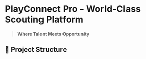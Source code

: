 # PlayConnect Pro - World-Class Scouting Platform

> **Where Talent Meets Opportunity**

## 🚀 Project Structure
